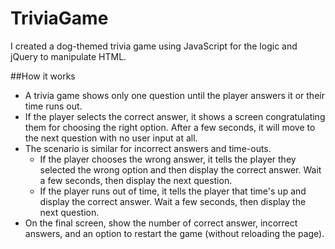 # TriviaGame
I created a dog-themed trivia game using JavaScript for the logic and jQuery to manipulate HTML.

##How it works
* A trivia game shows only one question until the player answers it or their time runs out.
* If the player selects the correct answer, it shows a screen congratulating them for choosing the right option. After a few seconds, it will move to the next question with no user input at all.
* The scenario is similar for incorrect answers and time-outs.
    * If the player chooses the wrong answer, it tells the player they selected the wrong option and then display the correct answer. Wait a few seconds, then display the next question.
    * If the player runs out of time, it tells the player that time's up and display the correct answer. Wait a few seconds, then display the next question.
* On the final screen, show the number of correct answer, incorrect answers, and an option to restart the game (without reloading the page).
